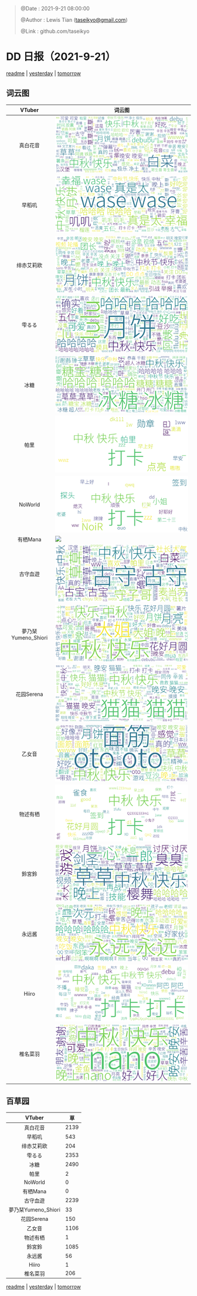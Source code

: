 > @Date    : 2021-9-21 08:00:00
>
> @Author  : Lewis Tian (taseikyo@gmail.com)
>
> @Link    : github.com/taseikyo

# DD 日报（2021-9-21）

[readme](../README.md) | [yesterday](2021-9-20.md) | [tomorrow](2021-9-22.md)

## 词云图

|VTuber|词云图|
|:-:|-|
|真白花音|![](../../images/daily/21402309_2021-9-21_purge_wordcloud.png)|
|早稻叽|![](../../images/daily/41682_2021-9-21_purge_wordcloud.png)|
|绯赤艾莉欧|![](../../images/daily/21396545_2021-9-21_purge_wordcloud.png)|
|雫るる|![](../../images/daily/21013446_2021-9-21_purge_wordcloud.png)|
|冰糖|![](../../images/daily/876396_2021-9-21_purge_wordcloud.png)|
|帕里|![](../../images/daily/4895312_2021-9-21_purge_wordcloud.png)|
|NoWorld|![](../../images/daily/21448649_2021-9-21_purge_wordcloud.png)|
|有栖Mana|![](../../images/daily/6542258_2021-9-21_purge_wordcloud.png)|
|古守血遊|![](../../images/daily/8725120_2021-9-21_purge_wordcloud.png)|
|夢乃栞Yumeno_Shiori|![](../../images/daily/14052636_2021-9-21_purge_wordcloud.png)|
|花园Serena|![](../../images/daily/14327465_2021-9-21_purge_wordcloud.png)|
|乙女音|![](../../images/daily/21320551_2021-9-21_purge_wordcloud.png)|
|物述有栖|![](../../images/daily/21449083_2021-9-21_purge_wordcloud.png)|
|鈴宮鈴|![](../../images/daily/21685677_2021-9-21_purge_wordcloud.png)|
|永远酱|![](../../images/daily/21701071_2021-9-21_purge_wordcloud.png)|
|Hiiro|![](../../images/daily/21919321_2021-9-21_purge_wordcloud.png)|
|椎名菜羽|![](../../images/daily/22347054_2021-9-21_purge_wordcloud.png)|

## 百草园

|VTuber|草|
|:-:|-|
|真白花音|2139|
|早稻叽|543|
|绯赤艾莉欧|204|
|雫るる|2353|
|冰糖|2490|
|帕里|2|
|NoWorld|0|
|有栖Mana|0|
|古守血遊|2239|
|夢乃栞Yumeno_Shiori|33|
|花园Serena|150|
|乙女音|1106|
|物述有栖|1|
|鈴宮鈴|1085|
|永远酱|56|
|Hiiro|1|
|椎名菜羽|206|

[readme](../README.md) | [yesterday](2021-9-20.md) | [tomorrow](2021-9-22.md)
